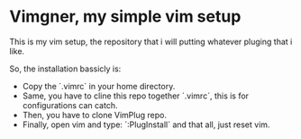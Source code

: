 # Vimgner, my simple vim setup

This is my vim setup, the repository that i will putting
whatever pluging that i like.

So, the installation bassicly is:

* Copy the ´.vimrc´ in your home directory.
* Same, you have to cline this repo together ´.vimrc´, this is 
for configurations can catch.
* Then, you have to clone VimPlug repo.
* Finally, open vim and type: ´:PlugInstall´ and that all, just reset vim.
